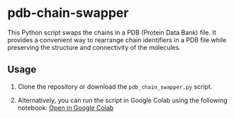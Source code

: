 # pdb-chain-swapper

This Python script swaps the chains in a PDB (Protein Data Bank) file. It provides a convenient way to rearrange chain identifiers in a PDB file while preserving the structure and connectivity of the molecules.

## Usage

1. Clone the repository or download the `pdb_chain_swapper.py` script.

2. Alternatively, you can run the script in Google Colab using the following notebook:
[Open in Google Colab](https://colab.research.google.com/drive/1xNMplGX6yMj92fdFDklY9h6frex9zj6m?usp=sharing)
